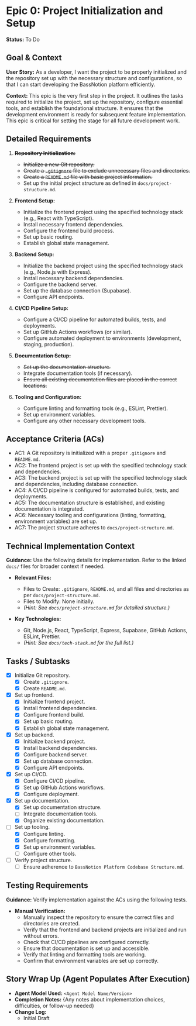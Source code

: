 # Epic 0: Project Initialization and Setup

**Status:** To Do

## Goal & Context

**User Story:** As a developer, I want the project to be properly initialized and the repository set up with the necessary structure and configurations, so that I can start developing the BassNotion platform efficiently.

**Context:** This epic is the very first step in the project. It outlines the tasks required to initialize the project, set up the repository, configure essential tools, and establish the foundational structure. It ensures that the development environment is ready for subsequent feature implementation. This epic is critical for setting the stage for all future development work.

## Detailed Requirements

1.  ~~**Repository Initialization:**~~
    * ~~Initialize a new Git repository.~~
    * ~~Create a `.gitignore` file to exclude unnecessary files and directories.~~
    * ~~Create a `README.md` file with basic project information.~~
    * Set up the initial project structure as defined in `docs/project-structure.md`.

2.  **Frontend Setup:**
    * Initialize the frontend project using the specified technology stack (e.g., React with TypeScript).
    * Install necessary frontend dependencies.
    * Configure the frontend build process.
    * Set up basic routing.
    * Establish global state management.

3.  **Backend Setup:**
    * Initialize the backend project using the specified technology stack (e.g., Node.js with Express).
    * Install necessary backend dependencies.
    * Configure the backend server.
    * Set up the database connection (Supabase).
    * Configure API endpoints.

4.  **CI/CD Pipeline Setup:**
    * Configure a CI/CD pipeline for automated builds, tests, and deployments.
    * Set up GitHub Actions workflows (or similar).
    * Configure automated deployment to environments (development, staging, production).

5.  ~~**Documentation Setup:**~~
    * ~~Set up the documentation structure.~~
    * Integrate documentation tools (if necessary).
    * ~~Ensure all existing documentation files are placed in the correct locations.~~

6.  **Tooling and Configuration:**
    * Configure linting and formatting tools (e.g., ESLint, Prettier).
    * Set up environment variables.
    * Configure any other necessary development tools.

## Acceptance Criteria (ACs)

-   AC1: A Git repository is initialized with a proper `.gitignore` and `README.md`.
-   AC2: The frontend project is set up with the specified technology stack and dependencies.
-   AC3: The backend project is set up with the specified technology stack and dependencies, including database connection.
-   AC4: A CI/CD pipeline is configured for automated builds, tests, and deployments.
-   AC5: The documentation structure is established, and existing documentation is integrated.
-   AC6: Necessary tooling and configurations (linting, formatting, environment variables) are set up.
-   AC7: The project structure adheres to `docs/project-structure.md`.

## Technical Implementation Context

**Guidance:** Use the following details for implementation. Refer to the linked `docs/` files for broader context if needed.

-   **Relevant Files:**
    * Files to Create: `.gitignore`, `README.md`, and all files and directories as per `docs/project-structure.md`.
    * Files to Modify: None initially.
    * _(Hint: See `docs/project-structure.md` for detailed structure.)_

-   **Key Technologies:**
    * Git, Node.js, React, TypeScript, Express, Supabase, GitHub Actions, ESLint, Prettier.
    * _(Hint: See `docs/tech-stack.md` for the full list.)_

## Tasks / Subtasks

-   [x] Initialize Git repository.
    * [x] Create `.gitignore`.
    * [x] Create `README.md`.
-   [x] Set up frontend.
    * [x] Initialize frontend project.
    * [x] Install frontend dependencies.
    * [x] Configure frontend build.
    * [x] Set up basic routing.
    * [x] Establish global state management.
-   [x] Set up backend.
    * [x] Initialize backend project.
    * [x] Install backend dependencies.
    * [x] Configure backend server.
    * [x] Set up database connection.
    * [x] Configure API endpoints.
-   [x] Set up CI/CD.
    * [x] Configure CI/CD pipeline.
    * [x] Set up GitHub Actions workflows.
    * [x] Configure deployment.
-   [x] Set up documentation.
    * [x] Set up documentation structure.
    * [ ] Integrate documentation tools.
    * [x] Organize existing documentation.
-   [ ] Set up tooling.
    * [x] Configure linting.
    * [x] Configure formatting.
    * [x] Set up environment variables.
    * [ ] Configure other tools.
-   [ ] Verify project structure.
    * [ ] Ensure adherence to `BassNotion Platform Codebase Structure.md`.

## Testing Requirements

**Guidance:** Verify implementation against the ACs using the following tests.

-   **Manual Verification:**
    * Manually inspect the repository to ensure the correct files and directories are created.
    * Verify that the frontend and backend projects are initialized and run without errors.
    * Check that CI/CD pipelines are configured correctly.
    * Ensure that documentation is set up and accessible.
    * Verify that linting and formatting tools are working.
    * Confirm that environment variables are set up correctly.

## Story Wrap Up (Agent Populates After Execution)

-   **Agent Model Used:** `<Agent Model Name/Version>`
-   **Completion Notes:** {Any notes about implementation choices, difficulties, or follow-up needed}
-   **Change Log:**
    * Initial Draft